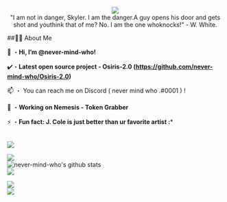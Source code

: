 <p>
  <div align="center">
  <a>
  <img src="https://raw.githubusercontent.com/never-mind-who/read-me/main/images/never-mind-who.png">
  </a>
  <br>
  "I am not in danger, Skyler. I am the danger.A guy opens his door and gets shot and youthink that of me? No. I am the one whoknocks!" - W. White.
</p>
</div>

##🙋‍♂️ About Me

  👋 ・**Hi, I’m @never-mind-who!**
  
  ✔️・**Latest open source project - Osiris-2.0 (https://github.com/never-mind-who/Osiris-2.0)**
  
  📫 ・ You can reach me on Discord ( never mind who .#0001 ) !

  🎇 ・**Working on Nemesis - Token Grabber**

  ⚡ ・**Fun fact: J. Cole is just better than ur favorite artist :***

  <a href="https://github.com/never-mind-who/Osiris-2.0">
    <br>
    <img src="https://github-readme-stats.vercel.app/api/pin/?theme=dark&username=never-mind-who&repo=Osiris-2.0"/>
  </a>
  
  <p>
    <img src="https://raw.githubusercontent.com/never-mind-who/read-me/main/images/STATS.png">
    <br>
    <img src="https://github-readme-stats.vercel.app/api?username=never-mind-who&theme=dark&icon_color=fff&show_icons=true" alt="never-mind-who's github stats" />
    <br>
    <img src="https://github-readme-stats.vercel.app/api/top-langs?username=never-mind-who&count_private=true&hide=procfile,css&theme=dark&border_color=fff&cache_seconds=1800&layout=compact&langs_count=10&%20%20show_icons=True&custom_title=Most%20Used%20Coding%20Languages"/>
  </p>
  
  <p>
    <img src="https://raw.githubusercontent.com/never-mind-who/read-me/main/images/Discord.png">
    <br>
    <img src="https://discord.c99.nl/widget/theme-3/307967196393504781.png" />
